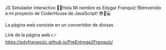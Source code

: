 JS Simulador Interactivo 
🖖🏼Hola Mi nombre es Edygar Franquiz
!Bienvenido a mi proyecto de CoderHouse de JavaScript! 😎🤍💻

La página web consiste en un convertidor de divisas

Link de la página web
👉 https://edyfranquizc.github.io/PreEntrega2Franquiz/
